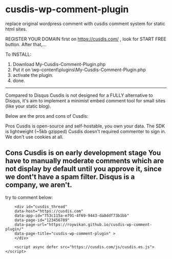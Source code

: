# cusdis-wp-comment-plugin
replace original wordpress comment with cusdis comment system for static html sites.

REGISTER YOUR DOMAIN first on https://cusdis.com/ , look for START FREE button.
After that,...

To INSTALL:

1. Download My-Cusdis-Comment-Plugin.php
2. Put it on \wp-content\plugins\My-Cusdis-Comment-Plugin.php
3. activate the plugin.
4. done.


-----------------------------------------------
Compared to Disqus
Cusdis is not designed for a FULLY alternative to Disqus, it's aim to implement a minimist embed comment tool for small sites (like your static blog).

Below are the pros and cons of Cusdis:

Pros
Cusdis is open-source and self-hostable, you own your data.
The SDK is lightweight (~5kb gzipped)
Cusdis doesn't required commenter to sign in. We don't use cookies at all.

Cons
Cusdis is on early development stage
You have to manually moderate comments which are not display by default until you approve it, since we dont't have a spam filter.
Disqus is a company, we aren't.
---------------------------------
try to comment below:


		<div id="cusdis_thread"
		data-host="https://cusdis.com"
		data-app-id="753c115a-e791-4f69-9443-da8ddf73b1bb"
		data-page-id="123456789"
		data-page-url="https://roywikan.github.io/cusdis-wp-comment-plugin/"
		data-page-title="cusdis-wp-comment-plugin" >		
		</div>
		
		<script async defer src="https://cusdis.com/js/cusdis.es.js"></script>
